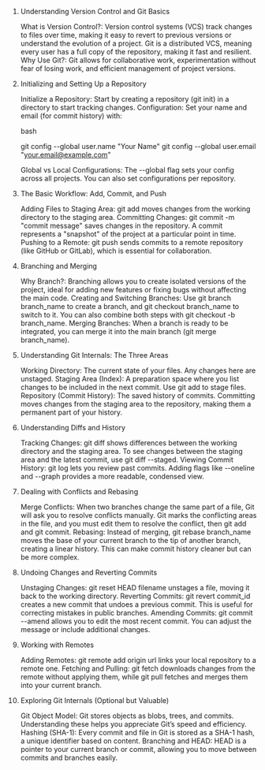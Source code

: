 1. Understanding Version Control and Git Basics

    What is Version Control?: Version control systems (VCS) track changes to files over time, making it easy to revert to previous versions or understand the evolution of a project. Git is a distributed VCS, meaning every user has a full copy of the repository, making it fast and resilient.
    Why Use Git?: Git allows for collaborative work, experimentation without fear of losing work, and efficient management of project versions.

2. Initializing and Setting Up a Repository

    Initialize a Repository: Start by creating a repository (git init) in a directory to start tracking changes.
    Configuration: Set your name and email (for commit history) with:

    bash

    git config --global user.name "Your Name"
    git config --global user.email "your.email@example.com"

    Global vs Local Configurations: The --global flag sets your config across all projects. You can also set configurations per repository.

3. The Basic Workflow: Add, Commit, and Push

    Adding Files to Staging Area: git add moves changes from the working directory to the staging area.
    Committing Changes: git commit -m "commit message" saves changes in the repository. A commit represents a "snapshot" of the project at a particular point in time.
    Pushing to a Remote: git push sends commits to a remote repository (like GitHub or GitLab), which is essential for collaboration.

4. Branching and Merging

    Why Branch?: Branching allows you to create isolated versions of the project, ideal for adding new features or fixing bugs without affecting the main code.
    Creating and Switching Branches: Use git branch branch_name to create a branch, and git checkout branch_name to switch to it. You can also combine both steps with git checkout -b branch_name.
    Merging Branches: When a branch is ready to be integrated, you can merge it into the main branch (git merge branch_name).

5. Understanding Git Internals: The Three Areas

    Working Directory: The current state of your files. Any changes here are unstaged.
    Staging Area (Index): A preparation space where you list changes to be included in the next commit. Use git add to stage files.
    Repository (Commit History): The saved history of commits. Committing moves changes from the staging area to the repository, making them a permanent part of your history.

6. Understanding Diffs and History

    Tracking Changes: git diff shows differences between the working directory and the staging area. To see changes between the staging area and the latest commit, use git diff --staged.
    Viewing Commit History: git log lets you review past commits. Adding flags like --oneline and --graph provides a more readable, condensed view.

7. Dealing with Conflicts and Rebasing

    Merge Conflicts: When two branches change the same part of a file, Git will ask you to resolve conflicts manually. Git marks the conflicting areas in the file, and you must edit them to resolve the conflict, then git add and git commit.
    Rebasing: Instead of merging, git rebase branch_name moves the base of your current branch to the tip of another branch, creating a linear history. This can make commit history cleaner but can be more complex.

8. Undoing Changes and Reverting Commits

    Unstaging Changes: git reset HEAD filename unstages a file, moving it back to the working directory.
    Reverting Commits: git revert commit_id creates a new commit that undoes a previous commit. This is useful for correcting mistakes in public branches.
    Amending Commits: git commit --amend allows you to edit the most recent commit. You can adjust the message or include additional changes.

9. Working with Remotes

    Adding Remotes: git remote add origin url links your local repository to a remote one.
    Fetching and Pulling: git fetch downloads changes from the remote without applying them, while git pull fetches and merges them into your current branch.

10. Exploring Git Internals (Optional but Valuable)

    Git Object Model: Git stores objects as blobs, trees, and commits. Understanding these helps you appreciate Git’s speed and efficiency.
    Hashing (SHA-1): Every commit and file in Git is stored as a SHA-1 hash, a unique identifier based on content.
    Branching and HEAD: HEAD is a pointer to your current branch or commit, allowing you to move between commits and branches easily.
